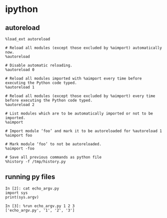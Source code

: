 # ipython

## autoreload

    %load_ext autoreload

    # Reload all modules (except those excluded by %aimport) automatically now.
    %autoreload

    # Disable automatic reloading.
    %autoreload 0

    # Reload all modules imported with %aimport every time before executing the Python code typed.
    %autoreload 1

    # Reload all modules (except those excluded by %aimport) every time before executing the Python code typed.
    %autoreload 2

    # List modules which are to be automatically imported or not to be imported.
    %aimport

    # Import module ‘foo’ and mark it to be autoreloaded for %autoreload 1
    %aimport foo

    # Mark module ‘foo’ to not be autoreloaded.
    %aimport -foo

    # Save all previous commands as python file
    %history -f /tmp/history.py

## running py files

    In [2]: cat echo_argv.py
    import sys
    print(sys.argv)

    In [3]: %run echo_argv.py 1 2 3
    ['echo_argv.py', '1', '2', '3']
